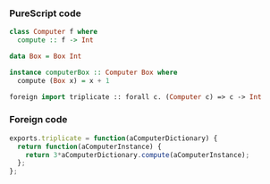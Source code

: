 ### PureScript code

```purescript
class Computer f where
  compute :: f -> Int

data Box = Box Int

instance computerBox :: Computer Box where
  compute (Box x) = x + 1

foreign import triplicate :: forall c. (Computer c) => c -> Int
```

### Foreign code
```js
exports.triplicate = function(aComputerDictionary) {
  return function(aComputerInstance) {
    return 3*aComputerDictionary.compute(aComputerInstance);
  };
};
```
